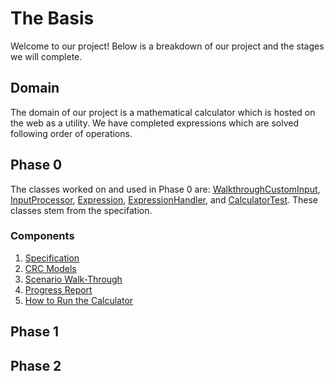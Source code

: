 # The Basis

Welcome to our project! Below is a breakdown of our project and the stages we will complete. 

## Domain

The domain of our project is a mathematical calculator which is hosted on the web as a utility. We have completed expressions which are solved following order of operations.

## Phase 0

The classes worked on and used in Phase 0 are: [WalkthroughCustomInput](https://github.com/CSC207-UofT/course-project-the-basis/blob/main/src/main/java/WalkthroughCustomInput.java), [InputProcessor](https://github.com/CSC207-UofT/course-project-the-basis/blob/main/src/main/java/InputProcessor.java), [Expression](https://github.com/CSC207-UofT/course-project-the-basis/blob/main/src/main/java/Expression.java), [ExpressionHandler](https://github.com/CSC207-UofT/course-project-the-basis/blob/main/src/main/java/ExpressionHandler.java), and [CalculatorTest](https://github.com/CSC207-UofT/course-project-the-basis/blob/main/src/test/java/CalculatorTest.java). These classes stem from the specifation.

### Components

1. [Specification](https://github.com/CSC207-UofT/course-project-the-basis/blob/main/specification.md)
2. [CRC Models](https://github.com/CSC207-UofT/course-project-the-basis/blob/main/Calculator%20CRC%20Model.pdf)
3. [Scenario Walk-Through](https://github.com/CSC207-UofT/course-project-the-basis/blob/main/Scenario%20Walkthrough.md)
4. [Progress Report](https://github.com/CSC207-UofT/course-project-the-basis/blob/main/Progress_Report.md)
5. [How to Run the Calculator](https://github.com/CSC207-UofT/course-project-the-basis/blob/main/How%20to%20Run%20the%20Calculator.md)


## Phase 1


## Phase 2


